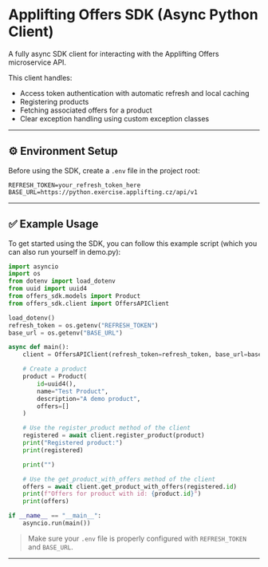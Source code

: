 # Applifting Offers SDK (Async Python Client)

A fully async SDK client for interacting with the Applifting Offers microservice API.

This client handles:
- Access token authentication with automatic refresh and local caching
- Registering products
- Fetching associated offers for a product
- Clear exception handling using custom exception classes

---

## ⚙️ Environment Setup

Before using the SDK, create a `.env` file in the project root:

```env
REFRESH_TOKEN=your_refresh_token_here
BASE_URL=https://python.exercise.applifting.cz/api/v1
```

---

## ✅ Example Usage

To get started using the SDK, you can follow this example script (which you can also run yourself in demo.py):

```python
import asyncio
import os
from dotenv import load_dotenv
from uuid import uuid4
from offers_sdk.models import Product
from offers_sdk.client import OffersAPIClient

load_dotenv()
refresh_token = os.getenv("REFRESH_TOKEN")
base_url = os.getenv("BASE_URL")

async def main():
    client = OffersAPIClient(refresh_token=refresh_token, base_url=base_url)

    # Create a product
    product = Product(
        id=uuid4(),
        name="Test Product",
        description="A demo product",
        offers=[]
    )

    # Use the register_product method of the client
    registered = await client.register_product(product)
    print("Registered product:")
    print(registered)

    print("")

    # Use the get_product_with_offers method of the client
    offers = await client.get_product_with_offers(registered.id)
    print(f"Offers for product with id: {product.id}")
    print(offers)

if __name__ == "__main__":
    asyncio.run(main())
```

> Make sure your `.env` file is properly configured with `REFRESH_TOKEN` and `BASE_URL`.

---
